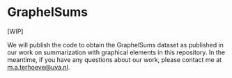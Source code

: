 # GraphelSums

[WIP]

We will publish the code to obtain the GraphelSums dataset as published in our work on summarization with graphical elements in this repository. In the meantime, if you have any questions about our work, please contact me at m.a.terhoeve@uva.nl.
